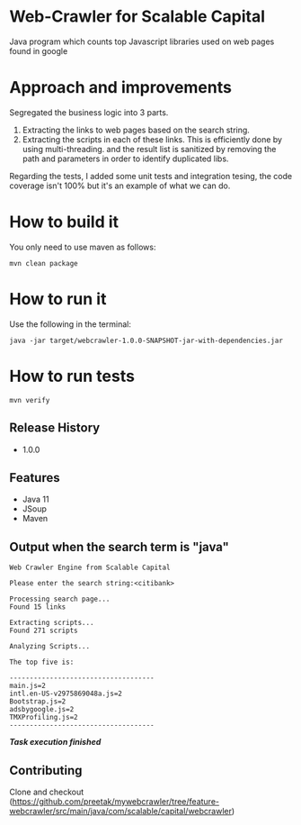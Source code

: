 # Web-Crawler for Scalable Capital
Java program which counts top Javascript libraries used on web pages found in google


# Approach and improvements
Segregated the business logic into 3 parts. 
1. Extracting the links to web pages based on the search string.
2. Extracting the scripts in each of these links. This is efficiently done by using multi-threading.
and the result list is sanitized by removing the path and parameters in order to identify duplicated libs.

Regarding the tests, I added some unit tests and integration tesing, the code coverage isn't 100% but it's an example of what we can do.


# How to build it
You only need to use maven as follows:    

    mvn clean package

# How to run it
Use the following in the terminal:    
    
    java -jar target/webcrawler-1.0.0-SNAPSHOT-jar-with-dependencies.jar

# How to run tests
    mvn verify

## Release History
* 1.0.0
   

## Features
 * Java 11
 * JSoup
 * Maven
 
## Output when the search term is "java"
    
    Web Crawler Engine from Scalable Capital
    
    Please enter the search string:<citibank>
    
    Processing search page...
	Found 15 links
	
	Extracting scripts...
	Found 271 scripts
	
	Analyzing Scripts...
	
	The top five is:
	
	------------------------------------
	main.js=2
	intl.en-US-v2975869048a.js=2
	Bootstrap.js=2
	adsbygoogle.js=2
	TMXProfiling.js=2
	------------------------------------

***Task execution finished***

## Contributing

Clone and checkout (https://github.com/preetak/mywebcrawler/tree/feature-webcrawler/src/main/java/com/scalable/capital/webcrawler)

